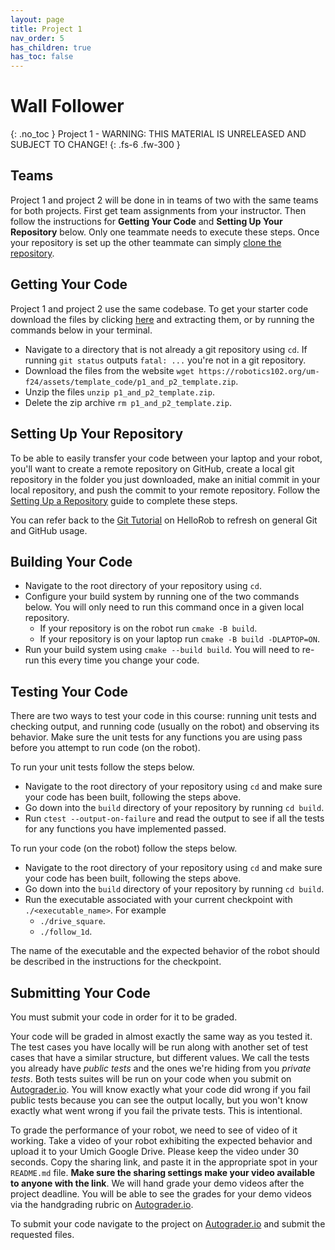 ```yaml
---
layout: page
title: Project 1
nav_order: 5
has_children: true
has_toc: false
---
```


# Wall Follower
{: .no_toc }
Project 1 - WARNING: THIS MATERIAL IS UNRELEASED AND SUBJECT TO CHANGE!
{: .fs-6 .fw-300 }

## Teams

Project 1 and project 2 will be done in in teams of two with the same teams for both projects. First get team assignments from your instructor. Then follow the instructions for **Getting Your Code** and **Setting Up Your Repository** below. Only one teammate needs to execute these steps. Once your repository is set up the other teammate can simply [clone the repository](https://hellorob.org/tutorials/git#sec_clone).

## Getting Your Code

Project 1 and project 2 use the same codebase. To get your starter code download the files by clicking [here](https://robotics102.org/um-f24/assets/template_code/p1_and_p2_template.zip) and extracting them, or by running the commands below in your terminal. 

* Navigate to a directory that is not already a git repository using ```cd```. If running ```git status``` outputs ```fatal: ...``` you're not in a git repository.
* Download the files from the website ```wget https://robotics102.org/um-f24/assets/template_code/p1_and_p2_template.zip```.
* Unzip the files ```unzip p1_and_p2_template.zip```.
* Delete the zip archive ```rm p1_and_p2_template.zip```. 

## Setting Up Your Repository

To be able to easily transfer your code between your laptop and your robot, you'll want to create a remote repository on GitHub, create a local git repository in the folder you just downloaded, make an initial commit in your local repository, and push the commit to your remote repository. Follow the [Setting Up a Repository](https://robotics102.org/um-f24/workflows/setting_up_repo.html) guide to complete these steps. 

You can refer back to the [Git Tutorial](https://hellorob.org/tutorials/git) on HelloRob to refresh on general Git and GitHub usage. 

## Building Your Code

* Navigate to the root directory of your repository using ```cd```.
* Configure your build system by running one of the two commands below. You will only need to run this command once in a given local repository. 
    * If your repository is on the robot run ```cmake -B build```. 
    * If your repository is on your laptop run ```cmake -B build -DLAPTOP=ON```.
* Run your build system using ```cmake --build build```. You will need to re-run this every time you change your code. 

## Testing Your Code

There are two ways to test your code in this course: running unit tests and checking output, and running code (usually on the robot) and observing its behavior. Make sure the unit tests for any functions you are using pass before you attempt to run code (on the robot). 

To run your unit tests follow the steps below. 

* Navigate to the root directory of your repository using ```cd``` and make sure your code has been built, following the steps above. 
* Go down into the ```build``` directory of your repository by running ```cd build```.
* Run ```ctest --output-on-failure``` and read the output to see if all the tests for any functions you have implemented passed.

To run your code (on the robot) follow the steps below.

* Navigate to the root directory of your repository using ```cd``` and make sure your code has been built, following the steps above. 
* Go down into the ```build``` directory of your repository by running ```cd build```.
* Run the executable associated with your current checkpoint with ```./<executable_name>```. For example
    * ```./drive_square```.
    * ```./follow_1d```.

The name of the executable and the expected behavior of the robot should be described in the instructions for the checkpoint. 

## Submitting Your Code

You must submit your code in order for it to be graded. 

Your code will be graded in almost exactly the same way as you tested it. The test cases you have locally will be run along with another set of test cases that have a similar structure, but different values. We call the tests you already have *public tests* and the ones we're hiding from you *private tests*. Both tests suites will be run on your code when you submit on [Autograder.io](https://autograder.io/). You will know exactly what your code did wrong if you fail public tests because you can see the output locally, but you won't know exactly what went wrong if you fail the private tests. This is intentional.

To grade the performance of your robot, we need to see of video of it working. Take a video of your robot exhibiting the expected behavior and upload it to your Umich Google Drive. Please keep the video under 30 seconds. Copy the sharing link, and paste it in the appropriate spot in your ```README.md``` file. **Make sure the sharing settings make your video available to anyone with the link**. We will hand grade your demo videos after the project deadline. You will be able to see the grades for your demo videos via the handgrading rubric on [Autograder.io](https://autograder.io/).

To submit your code navigate to the project on [Autograder.io](https://autograder.io/) and submit the requested files. 
